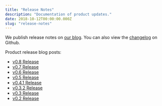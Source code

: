 ```yaml
---
title: "Release Notes"
description: "Documentation of product updates."
date: 2018-10-12T00:00:00.000Z
slug: "release-notes"
---
```


We publish release notes on [our blog](/blog). You can also view the [changelog](https://github.com/astronomer/astronomer/blob/master/CHANGELOG.md) on Github.

Product release blog posts:

* [v0.8 Release](/blog/astronomer-v0-8-0-release)
* [v0.7 Release](/blog/astronomer-v0-7-0-release)
* [v0.6 Release](/blog/astronomer-v0-6-0-release)
* [v0.5 Release](/blog/astronomer-v0-5-0-release)
* [v0.4.1 Release](/blog/astronomer-v0-4-1-release)
* [v0.3.2 Release](/blog/astronomer-v0-3-2-release)
* [v0.3 Release](/blog/announcing-astronomer-v0-3-0)
* [v0.2 Release](/blog/announcing-astronomer-enterprise-edition-0-2-0)

